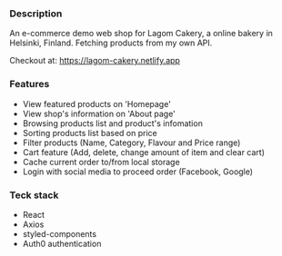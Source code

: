 ### Description
An e-commerce demo web shop for Lagom Cakery, a online bakery in Helsinki, Finland. Fetching products from my own API.

Checkout at: https://lagom-cakery.netlify.app

### Features
* View featured products on 'Homepage'
* View shop's information on 'About page'  
* Browsing products list and product's infomation
* Sorting products list based on price
* Filter products (Name, Category, Flavour and Price range)
* Cart feature (Add, delete, change amount of item and clear cart)
* Cache current order to/from local storage
* Login with social media to proceed order (Facebook, Google)

### Teck stack
* React
* Axios
* styled-components
* Auth0 authentication

